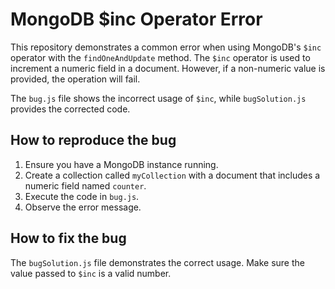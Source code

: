 # MongoDB $inc Operator Error

This repository demonstrates a common error when using MongoDB's `$inc` operator with the `findOneAndUpdate` method. The `$inc` operator is used to increment a numeric field in a document. However, if a non-numeric value is provided, the operation will fail.

The `bug.js` file shows the incorrect usage of `$inc`, while `bugSolution.js` provides the corrected code.

## How to reproduce the bug

1.  Ensure you have a MongoDB instance running.
2.  Create a collection called `myCollection` with a document that includes a numeric field named `counter`.
3.  Execute the code in `bug.js`.
4.  Observe the error message.

## How to fix the bug

The `bugSolution.js` file demonstrates the correct usage.  Make sure the value passed to `$inc` is a valid number.